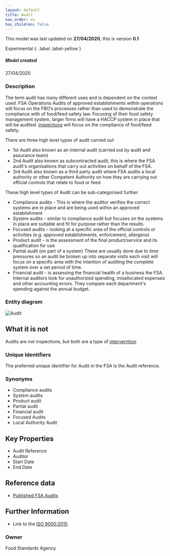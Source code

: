 ```yaml
---
layout: default
title: Audit
nav_order: xx
has_children: false
---
```


This model was last updated on **27/04/2020**, this is version **0.1**

Experimental
{: .label .label-yellow }

##### Model created
27/04/2020

### Description
The term audit has many different uses and is dependent on the context used. FSA Operations Audits of approved establishments within operations will focus on the FBO’s processes rather than used to demonstrate the compliance with of food/feed safety law.  Focusing of their food safety management system, larger firms will have a HACCP system in place that will be audited. [inspections](inspections.md) will focus on the compliance of food/feed safety.

There are three high level types of audit carried out

*   1st Audit also known as an internal audit (carried out by audit and assurance team)
*   2nd Audit also known as subcontracted audit, this is where the FSA audit's organisations that carry out activities on behalf of the FSA.
*   3rd Audit also known as a third party audit where FSA audits a local authority or other Competent Authority on how they are carrying out official controls that relate to food or feed.

These high level types of Audit can be sub-categorised further

*   Compliance audits - This is where the auditor verifies the correct systems are in place and are being used within an approved establishment
*   System audits - similar to compliance audit but focuses on the systems in place are suitable and fit for purpose rather than the results
*   Focused audits – looking at a specific area of the official controls or activities (e.g. approved establishments, enforcement, allergens)
*   Product audit - is the assessment of the final product/service and its qualification for use
*   Partial audit (on part of a system) These are usually done due to time pressures so an audit be broken up into separate visits each visit will focus on a specific area with the intention of auditing the complete system over a set period of time.
*   Financial audit -  is assessing the financial health of a business the FSA. Internal auditors look for unauthorized spending, misallocated expenses and other accounting errors. They compare each department's spending against the annual budget.

### Entity diagram
![Audit](/enterprise-data-models/entities/diagrams/Audit.png)

## What it is not
Audits are not inspections, but both are a type of [interverntion](intervention.md)

### Unique Identifiers
The preferred unique identifier for Audit in the FSA is the Audit reference.

### Synonyms
*   Compliance audits
*   System audits
*   Product audit
*   Partial audit
*   Financial audit
*   Focused Audits
*   Local Authority Audit

## Key Properties
*   Audit Reference
*   Auditor
*   Start Date
*   End Date

## Reference data
*   [Published FSA Audits](https://data.food.gov.uk/catalog/datasets?search=audit#results)

## Further Information
*   Link to the [ISO 9000:2015](https://www.iso.org/obp/ui/#iso:std:iso:9000:ed-4:v1:en)

### Owner
Food Standards Agency
